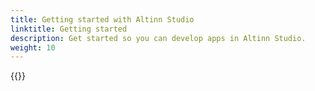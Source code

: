 ```yaml
---
title: Getting started with Altinn Studio
linktitle: Getting started
description: Get started so you can develop apps in Altinn Studio.
weight: 10
---
```


{{<children>}}
